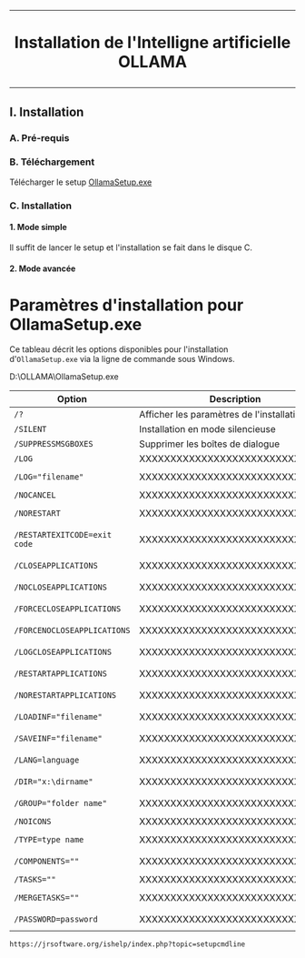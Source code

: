 --------------------------------------------------------------------------------------------------------------------------------------------------------------------------------
# <p align='center'> Installation de l'Intelligne artificielle OLLAMA </p>

--------------------------------------------------------------------------------------------------------------------------------------------------------------------------------
## I. Installation
### A. Pré-requis
### B. Téléchargement
Télécharger le setup [OllamaSetup.exe](https://ollama.com/download/OllamaSetup.exe)
### C. Installation
#### 1. Mode simple
Il suffit de lancer le setup et l'installation se fait dans le disque C.

#### 2. Mode avancée
# Paramètres d'installation pour OllamaSetup.exe

Ce tableau décrit les options disponibles pour l'installation d'`OllamaSetup.exe` via la ligne de commande sous Windows.

D:\OLLAMA\OllamaSetup.exe 

| **Option**                    | **Description**                                                                                  | **Exemple**                                   |
|------------------------------ |------------------------------------------------------------------------------------------------- |---------------------------------------------- |
| `/?`                          | Afficher les paramètres de l'installation                                                        | `OllamaSetup.exe /?`                          |
| `/SILENT`                     | Installation en mode silencieuse                                                                 | `OllamaSetup.exe /SILENT`                     |
| `/SUPPRESSMSGBOXES`           | Supprimer les boîtes de dialogue                                                                 | `OllamaSetup.exe /`
| `/LOG`                        | XXXXXXXXXXXXXXXXXXXXXXXXXXXXXXX   | `OllamaSetup.exe /LOG` |
| `/LOG="filename"`             | XXXXXXXXXXXXXXXXXXXXXXXXXXXXXXX   | `OllamaSetup.exe /LOG="filename"` |
| `/NOCANCEL`                   | XXXXXXXXXXXXXXXXXXXXXXXXXXXXXXX   | `OllamaSetup.exe /NOCANCEL` |
| `/NORESTART`                  | XXXXXXXXXXXXXXXXXXXXXXXXXXXXXXX   | `OllamaSetup.exe /NORESTART` |
| `/RESTARTEXITCODE=exit code`  | XXXXXXXXXXXXXXXXXXXXXXXXXXXXXXX   | `OllamaSetup.exe /RESTARTEXITCODE=exit code` |
| `/CLOSEAPPLICATIONS`          | XXXXXXXXXXXXXXXXXXXXXXXXXXXXXXX   | `OllamaSetup.exe /CLOSEAPPLICATIONS` |
| `/NOCLOSEAPPLICATIONS`        | XXXXXXXXXXXXXXXXXXXXXXXXXXXXXXX   | `OllamaSetup.exe /NOCLOSEAPPLICATIONS` |
| `/FORCECLOSEAPPLICATIONS`     | XXXXXXXXXXXXXXXXXXXXXXXXXXXXXXX   | `OllamaSetup.exe /FORCECLOSEAPPLICATIONS` |
| `/FORCENOCLOSEAPPLICATIONS`   | XXXXXXXXXXXXXXXXXXXXXXXXXXXXXXX   | `OllamaSetup.exe /FORCENOCLOSEAPPLICATIONS` |
| `/LOGCLOSEAPPLICATIONS`       | XXXXXXXXXXXXXXXXXXXXXXXXXXXXXXX   | `OllamaSetup.exe /LOGCLOSEAPPLICATIONS` |
| `/RESTARTAPPLICATIONS`        | XXXXXXXXXXXXXXXXXXXXXXXXXXXXXXX   | `OllamaSetup.exe /RESTARTAPPLICATIONS` |
| `/NORESTARTAPPLICATIONS`      | XXXXXXXXXXXXXXXXXXXXXXXXXXXXXXX   | `OllamaSetup.exe /NORESTARTAPPLICATIONS` |
| `/LOADINF="filename"`         | XXXXXXXXXXXXXXXXXXXXXXXXXXXXXXX   | `OllamaSetup.exe /LOADINF="filename"` |
| `/SAVEINF="filename"`         | XXXXXXXXXXXXXXXXXXXXXXXXXXXXXXX   | `OllamaSetup.exe /SAVEINF="filename"` |
| `/LANG=language`              | XXXXXXXXXXXXXXXXXXXXXXXXXXXXXXX   | `OllamaSetup.exe /LANG=fr-FR` |
| `/DIR="x:\dirname"`           | XXXXXXXXXXXXXXXXXXXXXXXXXXXXXXX   | `OllamaSetup.exe /DIR="D:\OLLAMA\"` |
| `/GROUP="folder name"`        | XXXXXXXXXXXXXXXXXXXXXXXXXXXXXXX   | `OllamaSetup.exe /GROUP="folder name"` |
| `/NOICONS`                    | XXXXXXXXXXXXXXXXXXXXXXXXXXXXXXX   | `OllamaSetup.exe /NOICONS` |
| `/TYPE=type name`             | XXXXXXXXXXXXXXXXXXXXXXXXXXXXXXX   | `OllamaSetup.exe /TYPE=type name` |
| `/COMPONENTS=""`              | XXXXXXXXXXXXXXXXXXXXXXXXXXXXXXX   | `OllamaSetup.exe /COMPONENTS=""` |
| `/TASKS=""`                   | XXXXXXXXXXXXXXXXXXXXXXXXXXXXXXX   | `OllamaSetup.exe /TASKS=""` |
| `/MERGETASKS=""`              | XXXXXXXXXXXXXXXXXXXXXXXXXXXXXXX   | `OllamaSetup.exe /MERGETASKS=""` |
| `/PASSWORD=password`          | XXXXXXXXXXXXXXXXXXXXXXXXXXXXXXX   | `OllamaSetup.exe /PASSWORD=password` |

```
https://jrsoftware.org/ishelp/index.php?topic=setupcmdline
```
